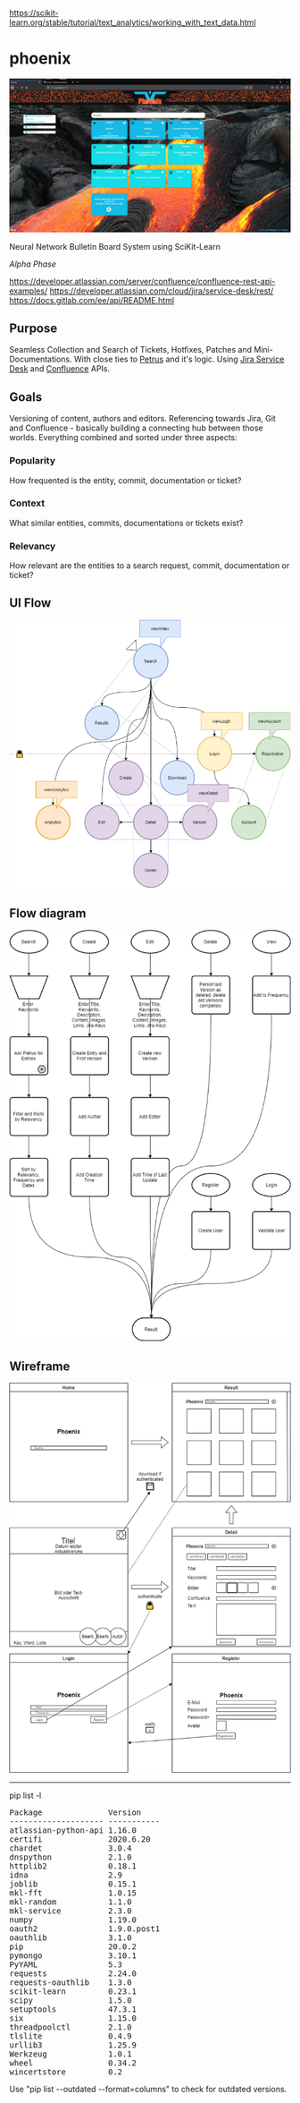 https://scikit-learn.org/stable/tutorial/text_analytics/working_with_text_data.html

# phoenix

![Screenshot](src/Screenshot.png "Phoenix Screenshot")

Neural Network Bulletin Board System using SciKit-Learn

_Alpha Phase_

https://developer.atlassian.com/server/confluence/confluence-rest-api-examples/
https://developer.atlassian.com/cloud/jira/service-desk/rest/
https://docs.gitlab.com/ee/api/README.html

## Purpose

Seamless Collection and Search of Tickets, Hotfixes, Patches and Mini-Documentations. With close ties to [Petrus](https://github.com/Skadisson/petrus) and it's logic. Using [Jira Service Desk](https://docs.atlassian.com/jira-servicedesk/REST/3.9.1/) and [Confluence](https://docs.atlassian.com/ConfluenceServer/rest/7.0.3/) APIs.

## Goals

Versioning of content, authors and editors. Referencing towards Jira, Git and Confluence - basically building a connecting hub between those worlds. Everything combined and sorted under three aspects: 

### Popularity

How frequented is the entity, commit, documentation or ticket?

### Context 

What similar entities, commits, documentations or tickets exist?

### Relevancy

How relevant are the entities to a search request, commit, documentation or ticket?

## UI Flow

![alt text](src/ui_flow.png "UI Flow")

## Flow diagram

![alt text](src/flow_diagram.png "Flow Diagram")

## Wireframe

![alt text](src/wireframe.png "Wireframe")


___

pip list -l
<pre>
Package              Version
-------------------- -----------
atlassian-python-api 1.16.0
certifi              2020.6.20
chardet              3.0.4
dnspython            2.1.0
httplib2             0.18.1
idna                 2.9
joblib               0.15.1
mkl-fft              1.0.15
mkl-random           1.1.0
mkl-service          2.3.0
numpy                1.19.0
oauth2               1.9.0.post1
oauthlib             3.1.0
pip                  20.0.2
pymongo              3.10.1
PyYAML               5.3
requests             2.24.0
requests-oauthlib    1.3.0
scikit-learn         0.23.1
scipy                1.5.0
setuptools           47.3.1
six                  1.15.0
threadpoolctl        2.1.0
tlslite              0.4.9
urllib3              1.25.9
Werkzeug             1.0.1
wheel                0.34.2
wincertstore         0.2
</pre>

Use "pip list --outdated --format=columns" to check for outdated versions.
